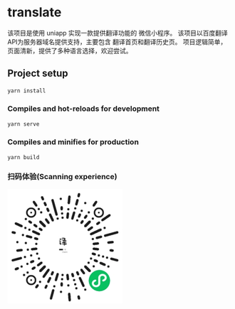 # translate

该项目是使用 uniapp 实现一款提供翻译功能的 微信小程序。 该项目以百度翻译 API为服务器域名提供支持，主要包含 翻译首页和翻译历史页。 项目逻辑简单，页面清新，提供了多种语言选择，欢迎尝试。

## Project setup

```
yarn install
```

### Compiles and hot-reloads for development
```
yarn serve
```

### Compiles and minifies for production

```
yarn build
```

### 扫码体验(Scanning experience)

![](./src/static/applets.jpg)